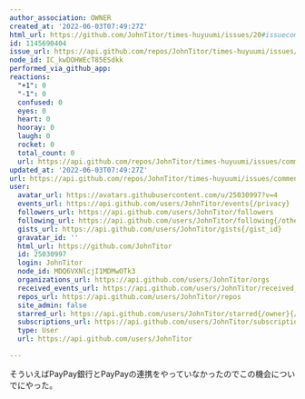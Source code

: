 ```yaml
---
author_association: OWNER
created_at: '2022-06-03T07:49:27Z'
html_url: https://github.com/JohnTitor/times-huyuumi/issues/20#issuecomment-1145690404
id: 1145690404
issue_url: https://api.github.com/repos/JohnTitor/times-huyuumi/issues/20
node_id: IC_kwDOHWEcT85ESdkk
performed_via_github_app: 
reactions:
  "+1": 0
  "-1": 0
  confused: 0
  eyes: 0
  heart: 0
  hooray: 0
  laugh: 0
  rocket: 0
  total_count: 0
  url: https://api.github.com/repos/JohnTitor/times-huyuumi/issues/comments/1145690404/reactions
updated_at: '2022-06-03T07:49:27Z'
url: https://api.github.com/repos/JohnTitor/times-huyuumi/issues/comments/1145690404
user:
  avatar_url: https://avatars.githubusercontent.com/u/25030997?v=4
  events_url: https://api.github.com/users/JohnTitor/events{/privacy}
  followers_url: https://api.github.com/users/JohnTitor/followers
  following_url: https://api.github.com/users/JohnTitor/following{/other_user}
  gists_url: https://api.github.com/users/JohnTitor/gists{/gist_id}
  gravatar_id: ''
  html_url: https://github.com/JohnTitor
  id: 25030997
  login: JohnTitor
  node_id: MDQ6VXNlcjI1MDMwOTk3
  organizations_url: https://api.github.com/users/JohnTitor/orgs
  received_events_url: https://api.github.com/users/JohnTitor/received_events
  repos_url: https://api.github.com/users/JohnTitor/repos
  site_admin: false
  starred_url: https://api.github.com/users/JohnTitor/starred{/owner}{/repo}
  subscriptions_url: https://api.github.com/users/JohnTitor/subscriptions
  type: User
  url: https://api.github.com/users/JohnTitor

---
```

そういえばPayPay銀行とPayPayの連携をやっていなかったのでこの機会についでにやった。